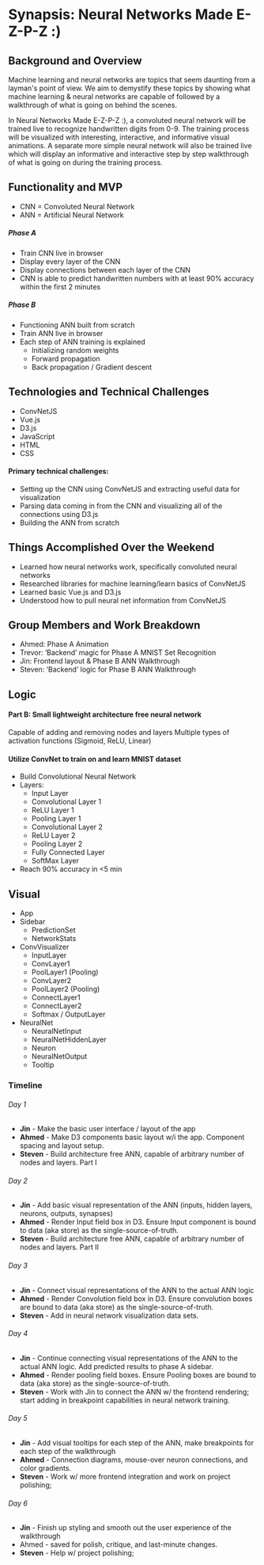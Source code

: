 # Synapsis: Neural Networks Made E-Z-P-Z :)

## Background and Overview

Machine learning and neural networks are topics that seem daunting from a layman's point of view. We aim to demystify these topics by showing what machine learning & neural networks are capable of followed by a walkthrough of what is going on behind the scenes.

In Neural Networks Made E-Z-P-Z :), a convoluted neural network will be trained live to recognize handwritten digits from 0-9. The training process will be visualized with interesting, interactive, and informative visual animations. A separate more simple neural network will also be trained live which will display an informative and interactive step by step walkthrough of what is going on during the training process.

## Functionality and MVP
- CNN = Convoluted Neural Network
- ANN = Artificial Neural Network

##### Phase A
- Train CNN live in browser
- Display every layer of the CNN
- Display connections between each layer of the CNN
- CNN is able to predict handwritten numbers with at least 90% accuracy within the first 2 minutes

##### Phase B
- Functioning ANN built from scratch
- Train ANN live in browser
- Each step of ANN training is explained
	- Initializing random weights
	- Forward propagation
	- Back propagation / Gradient descent

## Technologies and Technical Challenges
- ConvNetJS
- Vue.js
- D3.js
- JavaScript
- HTML
- CSS

#### Primary technical challenges:

- Setting up the CNN using ConvNetJS and extracting useful data for visualization
- Parsing data coming in from the CNN and visualizing all of the connections using D3.js
- Building the ANN from scratch

## Things Accomplished Over the Weekend

- Learned how neural networks work, specifically convoluted neural networks
- Researched libraries for machine learning/learn basics of ConvNetJS
- Learned basic Vue.js and D3.js
- Understood how to pull neural net information from ConvNetJS

## Group Members and Work Breakdown

- Ahmed: Phase A Animation
- Trevor: ‘Backend’ magic for Phase A MNIST Set Recognition
- Jin: Frontend layout & Phase B ANN Walkthrough
- Steven: ‘Backend’ logic for Phase B ANN Walkthrough

## Logic
#### Part B: Small lightweight architecture free neural network
Capable of adding and removing nodes and layers
Multiple types of activation functions (Sigmoid, ReLU, Linear)

#### Utilize ConvNet to train on and learn MNIST dataset
- Build Convolutional Neural Network
- Layers:
  - Input Layer
  - Convolutional Layer 1
  - ReLU Layer 1
  - Pooling Layer 1
  - Convolutional Layer 2
  - ReLU Layer 2
  - Pooling Layer 2
  - Fully Connected Layer
  - SoftMax Layer
- Reach 90% accuracy in <5 min

## Visual
- App
- Sidebar
  - PredictionSet
  - NetworkStats
- ConvVisualizer
  - InputLayer
  - ConvLayer1
  - PoolLayer1 (Pooling)
  - ConvLayer2
  - PoolLayer2 (Pooling)
  - ConnectLayer1
  - ConnectLayer2
  - Softmax / OutputLayer
- NeuralNet
  - NeuralNetInput
  - NeuralNetHiddenLayer
  - Neuron
  - NeuralNetOutput
  - Tooltip

### Timeline

###### Day 1
- **Jin** - Make the basic user interface / layout of the app
- **Ahmed** - Make D3 components basic layout w/i the app. Component spacing and layout
setup.
- **Steven** - Build architecture free ANN, capable of arbitrary number of nodes and layers. Part I

###### Day 2
- **Jin** - Add basic visual representation of the ANN (inputs, hidden layers, neurons, outputs, synapses)
- **Ahmed** - Render Input field box in D3. Ensure Input component is bound to data (aka store) as the single-source-of-truth.
- **Steven** - Build architecture free ANN, capable of arbitrary number of nodes and layers. Part II

###### Day 3
- **Jin** - Connect visual representations of the ANN to the actual ANN logic
- **Ahmed** - Render Convolution field box in D3. Ensure convolution boxes are bound to data (aka store) as the single-source-of-truth.
- **Steven** - Add in neural network visualization data sets.

###### Day 4
- **Jin** - Continue connecting visual representations of the ANN to the actual ANN logic. Add
predicted results to phase A sidebar.
- **Ahmed** - Render pooling field boxes. Ensure Pooling boxes are bound to data (aka store) as the single-source-of-truth.
- **Steven** - Work with Jin to connect the ANN w/ the frontend rendering; start adding in breakpoint capabilities in neural network training.

###### Day 5
- **Jin** - Add visual tooltips for each step of the ANN, make breakpoints for each step of the walkthrough
- **Ahmed** - Connection diagrams, mouse-over neuron connections, and color gradients.
- **Steven** - Work w/ more frontend integration and work on project polishing;

###### Day 6
- **Jin** - Finish up styling and smooth out the user experience of the walkthrough
- Ahmed  - saved for polish, critique, and last-minute changes.
- **Steven** - Help w/ project polishing;
